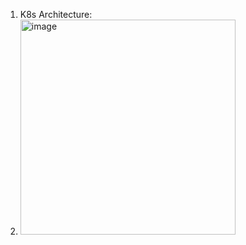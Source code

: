 1. K8s Architecture:
2. 
    <img width="344" alt="image" src="https://github.com/kashmca/interview/assets/85752690/6a48c49a-e493-4026-bfd6-141a1150b237">

